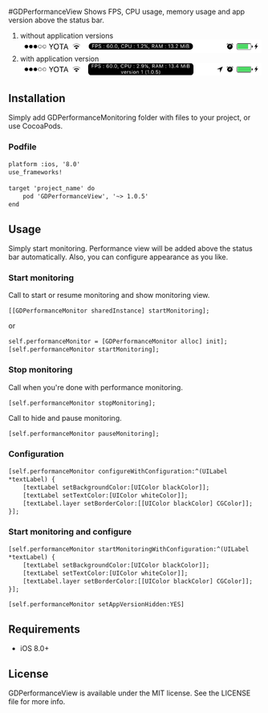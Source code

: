 #GDPerformanceView
Shows FPS, CPU usage, memory usage and app version above the status bar.

1. without application versions
![Alt text](performance_view.PNG?raw=true "Example PNG")
2. with application version
![Alt text](performance_view_2.PNG?raw=true "Example PNG")

## Installation
Simply add GDPerformanceMonitoring folder with files to your project, or use CocoaPods.

### Podfile
```
platform :ios, '8.0'
use_frameworks!

target 'project_name' do
	pod 'GDPerformanceView', '~> 1.0.5'
end
```

## Usage

Simply start monitoring. Performance view will be added above the status bar automatically.
Also, you can configure appearance as you like.

### Start monitoring

Call to start or resume monitoring and show monitoring view.

```
[[GDPerformanceMonitor sharedInstance] startMonitoring];
```

or

```
self.performanceMonitor = [GDPerformanceMonitor alloc] init];
[self.performanceMonitor startMonitoring];
```

### Stop monitoring

Call when you're done with performance monitoring.

```
[self.performanceMonitor stopMonitoring];
```

Call to hide and pause monitoring.

```
[self.performanceMonitor pauseMonitoring];
```

### Configuration

```
[self.performanceMonitor configureWithConfiguration:^(UILabel *textLabel) {
	[textLabel setBackgroundColor:[UIColor blackColor]];
	[textLabel setTextColor:[UIColor whiteColor]];
	[textLabel.layer setBorderColor:[[UIColor blackColor] CGColor]];
}];
```

### Start monitoring and configure

```
[self.performanceMonitor startMonitoringWithConfiguration:^(UILabel *textLabel) {
	[textLabel setBackgroundColor:[UIColor blackColor]];
	[textLabel setTextColor:[UIColor whiteColor]];
	[textLabel.layer setBorderColor:[[UIColor blackColor] CGColor]];
}];
```
```
[self.performanceMonitor setAppVersionHidden:YES]
```

## Requirements
- iOS 8.0+

## License
GDPerformanceView is available under the MIT license. See the LICENSE file for more info.
